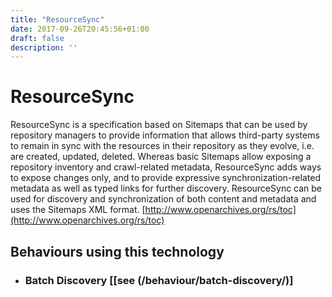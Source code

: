 ```yaml
---
title: "ResourceSync"
date: 2017-09-26T20:45:56+01:00
draft: false
description: ''
---
```


# ResourceSync

ResourceSync is a specification based on Sitemaps that can be used by repository managers to provide information that allows third-party systems to remain in sync with the resources in their repository as they evolve, i.e. are created, updated, deleted. Whereas basic Sitemaps allow exposing a repository inventory and crawl-related metadata, ResourceSync adds ways to expose changes only, and to provide expressive synchronization-related metadata as well as typed links for further discovery. ResourceSync can be used for discovery and synchronization of both content and metadata and uses the Sitemaps XML format.
[http://www.openarchives.org/rs/toc](http://www.openarchives.org/rs/toc)

## Behaviours using this technology
* ### Batch Discovery [[see (/behaviour/batch-discovery/)]
